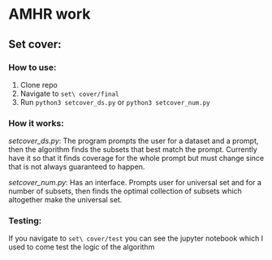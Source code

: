 # AMHR work

## Set cover:

### How to use:
1. Clone repo
2. Navigate to `set\ cover/final`
3. Run `python3 setcover_ds.py` or `python3 setcover_num.py`

### How it works:

*setcover_ds.py*:
The program prompts the user for a dataset and a prompt, then the algorithm finds the subsets that best match the prompt. Currently have it so that it finds coverage for the whole prompt but must change since that is not always guaranteed to happen. 

*setcover_num.py*:
Has an interface. Prompts user for universal set and for a number of subsets, then finds the optimal collection of subsets which altogether make the universal set.

### Testing:

If you navigate to `set\ cover/test` you can see the jupyter notebook which I used to come test the logic of the algorithm

